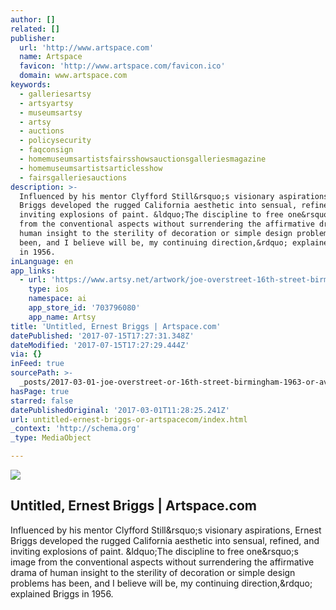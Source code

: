 ```yaml
---
author: []
related: []
publisher:
  url: 'http://www.artspace.com'
  name: Artspace
  favicon: 'http://www.artspace.com/favicon.ico'
  domain: www.artspace.com
keywords:
  - galleriesartsy
  - artsyartsy
  - museumsartsy
  - artsy
  - auctions
  - policysecurity
  - faqconsign
  - homemuseumsartistsfairsshowsauctionsgalleriesmagazine
  - homemuseumsartistsarticlesshow
  - fairsgalleriesauctions
description: >-
  Influenced by his mentor Clyfford Still&rsquo;s visionary aspirations, Ernest
  Briggs developed the rugged California aesthetic into sensual, refined, and
  inviting explosions of paint. &ldquo;The discipline to free one&rsquo;s image
  from the conventional aspects without surrendering the affirmative drama of
  human insight to the sterility of decoration or simple design problems has
  been, and I believe will be, my continuing direction,&rdquo; explained Briggs
  in 1956.
inLanguage: en
app_links:
  - url: 'https://www.artsy.net/artwork/joe-overstreet-16th-street-birmingham'
    type: ios
    namespace: ai
    app_store_id: '703796080'
    app_name: Artsy
title: 'Untitled, Ernest Briggs | Artspace.com'
datePublished: '2017-07-15T17:27:31.348Z'
dateModified: '2017-07-15T17:27:29.444Z'
via: {}
inFeed: true
sourcePath: >-
  _posts/2017-03-01-joe-overstreet-or-16th-street-birmingham-1963-or-available.md
hasPage: true
starred: false
datePublishedOriginal: '2017-03-01T11:28:25.241Z'
url: untitled-ernest-briggs-or-artspacecom/index.html
_context: 'http://schema.org'
_type: MediaObject

---
```

<article style=""><img src="http://d5wt70d4gnm1t.cloudfront.net/media/a-s/artworks/ernest-briggs/27218-691189669245/ernest-briggs-untitled-2-320x240.jpg" /><h1>Untitled, Ernest Briggs | Artspace.com</h1><p>Influenced by his mentor Clyfford Still&amp;rsquo;s visionary aspirations, Ernest Briggs developed the rugged California aesthetic into sensual, refined, and inviting explosions of paint. &amp;ldquo;The discipline to free one&amp;rsquo;s image from the conventional aspects without surrendering the affirmative drama of human insight to the sterility of decoration or simple design problems has been, and I believe will be, my continuing direction,&amp;rdquo; explained Briggs in 1956.</p></article>